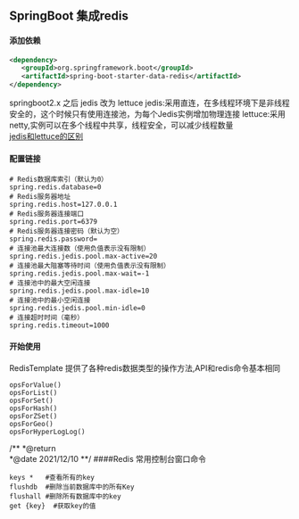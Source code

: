 **SpringBoot 集成redis**
-----------------
#### 添加依赖

````xml
<dependency>
   <groupId>org.springframework.boot</groupId>
   <artifactId>spring-boot-starter-data-redis</artifactId>
</dependency>
````

springboot2.x 之后 jedis 改为 lettuce
jedis:采用直连，在多线程环境下是非线程安全的，这个时候只有使用连接池，为每个Jedis实例增加物理连接
lettuce:采用netty,实例可以在多个线程中共享，线程安全，可以减少线程数量  
[jedis和lettuce的区别](https://www.cnblogs.com/albertzhangyu/p/13745818.html)

#### 配置链接  

````shell script
# Redis数据库索引（默认为0）
spring.redis.database=0
# Redis服务器地址
spring.redis.host=127.0.0.1
# Redis服务器连接端口
spring.redis.port=6379
# Redis服务器连接密码（默认为空）
spring.redis.password=
# 连接池最大连接数（使用负值表示没有限制）
spring.redis.jedis.pool.max-active=20
# 连接池最大阻塞等待时间（使用负值表示没有限制）
spring.redis.jedis.pool.max-wait=-1
# 连接池中的最大空闲连接
spring.redis.jedis.pool.max-idle=10
# 连接池中的最小空闲连接
spring.redis.jedis.pool.min-idle=0
# 连接超时时间（毫秒）
spring.redis.timeout=1000
````


#### 开始使用
RedisTemplate 提供了各种redis数据类型的操作方法,API和redis命令基本相同  
````
opsForValue()
opsForList()
opsForSet()
opsForHash()
opsForZSet()
opsForGeo()
opsForHyperLogLog()
````

/**
*@return  
*@date 2021/12/10 
**/
####Redis 常用控制台窗口命令
````shell script
keys *   #查看所有的key
flushdb  #删除当前数据库中的所有Key
flushall #删除所有数据库中的key
get {key}  #获取key的值




        
  
        
 
        


````




